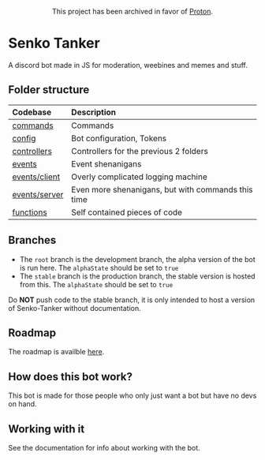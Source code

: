<p style="text-align:center">This project has been archived in favor of <a href="https://devsadie.github.io/proton">Proton</a>.</p>

# Senko Tanker
A discord bot made in JS for moderation, weebines and memes and stuff.

## Folder structure
| Codebase                             | Description                                        |
|:-------------------------------------|:---------------------------------------------------|
| [commands](/src/commands)            | Commands                                           |
| [config](/src/config)                | Bot configuration, Tokens                          |
| [controllers](/src/controllers)      | Controllers for the previous 2 folders             |
| [events](/src/events/)               | Event shenanigans                                  |
| [events/client](/src/events/client)  | Overly complicated logging machine                 |
| [events/server](/src/events/server/) | Even more shenanigans, but with commands this time |
| [functions](/src/functions/)         | Self contained pieces of code                      |

## Branches
* The `root` branch is the development branch, the alpha version of the bot is run here. The `alphaState` should be set to `true`
* The `stable` branch is the production branch, the stable version is hosted from this. The `alphaState` should be set to `true`

Do **NOT** push code to the stable branch, it is only intended to host a version of Senko-Tanker without documentation.

## Roadmap 
The roadmap is availble [here](https://github.com/Senko-Dev/Senko-Tanker/projects/1).

## How does this bot work?
This bot is made for those people who only just want a bot but have no devs on hand.

## Working with it
See the documentation for info about working with the bot.  

